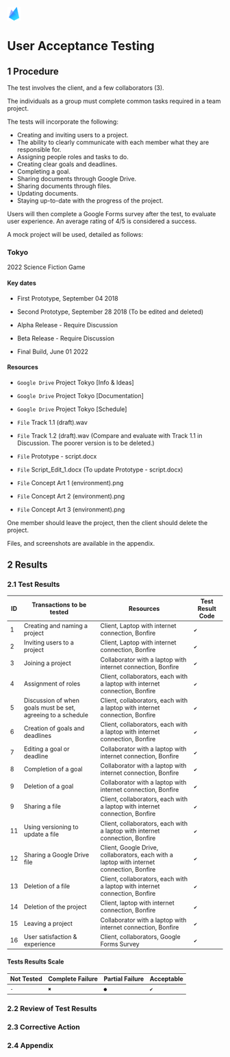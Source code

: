 ![Bonfire](https://raw.githubusercontent.com/Spaaaacccee/flex/master/public/icons/favicon-32x32.png)

# User Acceptance Testing

## 1 Procedure

The test involves the client, and a few collaborators (3).

The individuals as a group must complete common tasks required in a team project.

The tests will incorporate the following:

- Creating and inviting users to a project.
- The ability to clearly communicate with each member what they are responsible for.
- Assigning people roles and tasks to do.
- Creating clear goals and deadlines.
- Completing a goal.
- Sharing documents through Google Drive.
- Sharing documents through files.
- Updating documents.
- Staying up-to-date with the progress of the project.

Users will then complete a Google Forms survey after the test, to evaluate user experience. An average rating of 4/5 is considered a success.

A mock project will be used, detailed as follows:

### Tokyo

2022 Science Fiction Game

#### Key dates

- First Prototype, September 04 2018

- Second Prototype, September 28 2018 (To be edited and deleted)

- Alpha Release - Require Discussion

- Beta Release - Require Discussion

- Final Build, June 01 2022

#### Resources

- `Google Drive` Project Tokyo [Info & Ideas]

- `Google Drive` Project Tokyo [Documentation]

- `Google Drive` Project Tokyo [Schedule]

- `File` Track 1.1 (draft).wav

- `File` Track 1.2 (draft).wav (Compare and evaluate with Track 1.1 in Discussion. The poorer version is to be deleted.)

- `File` Prototype - script.docx

- `File` Script_Edit_1.docx (To update Prototype - script.docx)

- `File` Concept Art 1 (environment).png

- `File` Concept Art 2 (environment).png

- `File` Concept Art 3 (environment).png

One member should leave the project, then the client should delete the project.

Files, and screenshots are available in the appendix.

## 2 Results

### 2.1 Test Results

| ID  | Transactions to be tested                                    | Resources                                                                                 | Test Result Code |
| --- | ------------------------------------------------------------ | ----------------------------------------------------------------------------------------- | ---------------- |
| 1   | Creating and naming a project                                | Client, Laptop with internet connection, Bonfire                                          | `✔`              |
| 2   | Inviting users to a project                                  | Client, Laptop with internet connection, Bonfire                                          | `✔`              |
| 3   | Joining a project                                            | Collaborator with a laptop with internet connection, Bonfire                              | `✔`              |
| 4   | Assignment of roles                                          | Client, collaborators, each with a laptop with internet connection, Bonfire               | `✔`              |
| 5   | Discussion of when goals must be set, agreeing to a schedule | Client, collaborators, each with a laptop with internet connection, Bonfire               | `✔`              |
| 6   | Creation of goals and deadlines                              | Client, collaborators, each with a laptop with internet connection, Bonfire               | `✔`              |
| 7   | Editing a goal or deadline                                   | Collaborator with a laptop with internet connection, Bonfire                              | `✔`              |
| 8   | Completion of a goal                                         | Collaborator with a laptop with internet connection, Bonfire                              | `✔`              |
| 9   | Deletion of a goal                                           | Collaborator with a laptop with internet connection, Bonfire                              | `✔`              |
| 9   | Sharing a file                                               | Client, collaborators, each with a laptop with internet connection, Bonfire               | `✔`              |
| 11  | Using versioning to update a file                            | Client, collaborators, each with a laptop with internet connection, Bonfire               | `✔`              |
| 12  | Sharing a Google Drive file                                  | Client, Google Drive, collaborators, each with a laptop with internet connection, Bonfire | `✔`              |
| 13  | Deletion of a file                                           | Client, collaborators, each with a laptop with internet connection, Bonfire               | `✔`              |
| 14  | Deletion of the project                                      | Client, laptop with internet connection, Bonfire                                          | `✔`              |
| 15  | Leaving a project                                            | Collaborator with a laptop with internet connection, Bonfire                              | `✔`              |
| 16  | User satisfaction & experience                               | Client, collaborators, Google Forms Survey                                                | `✔`              |

#### Tests Results Scale

| Not Tested | Complete Failure | Partial Failure | Acceptable |
| ---------- | ---------------- | --------------- | ---------- |
| `-`        | `✖`              | `●`             | `✔`        |

### 2.2 Review of Test Results

### 2.3 Corrective Action

### 2.4 Appendix
